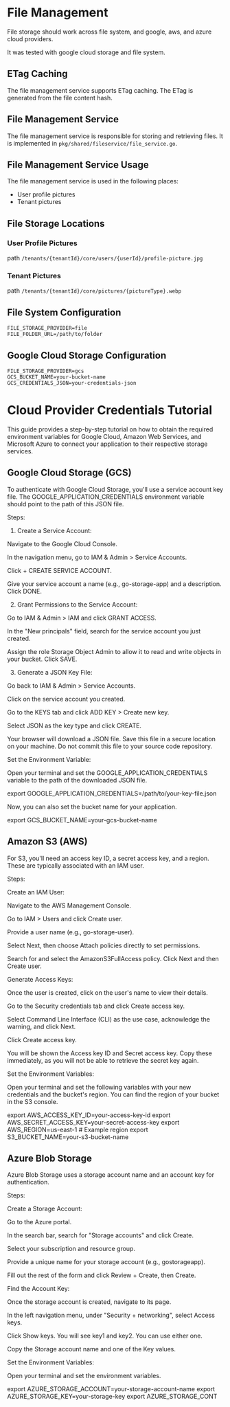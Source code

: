 # File Management

File storage should work across file system, and google, aws, and azure cloud providers.

It was tested with google cloud storage and file system.

## ETag Caching

The file management service supports ETag caching. The ETag is generated from the file content hash.

## File Management Service

The file management service is responsible for storing and retrieving files. It is implemented in `pkg/shared/fileservice/file_service.go`.

## File Management Service Usage

The file management service is used in the following places:

- User profile pictures
- Tenant pictures

## File Storage Locations

### User Profile Pictures

path `/tenants/{tenantId}/core/users/{userId}/profile-picture.jpg`

### Tenant Pictures

path `/tenants/{tenantId}/core/pictures/{pictureType}.webp`

## File System Configuration

```
FILE_STORAGE_PROVIDER=file
FILE_FOLDER_URL=/path/to/folder
```

## Google Cloud Storage Configuration

```
FILE_STORAGE_PROVIDER=gcs
GCS_BUCKET_NAME=your-bucket-name
GCS_CREDENTIALS_JSON=your-credentials-json
```

# Cloud Provider Credentials Tutorial

This guide provides a step-by-step tutorial on how to obtain the required environment variables for Google Cloud, Amazon Web Services, and Microsoft Azure to connect your application to their respective storage services.

## Google Cloud Storage (GCS)

To authenticate with Google Cloud Storage, you'll use a service account key file. The GOOGLE_APPLICATION_CREDENTIALS environment variable should point to the path of this JSON file.

Steps:

1. Create a Service Account:

Navigate to the Google Cloud Console.

In the navigation menu, go to IAM & Admin > Service Accounts.

Click + CREATE SERVICE ACCOUNT.

Give your service account a name (e.g., go-storage-app) and a description. Click DONE.

2. Grant Permissions to the Service Account:

Go to IAM & Admin > IAM and click GRANT ACCESS.

In the "New principals" field, search for the service account you just created.

Assign the role Storage Object Admin to allow it to read and write objects in your bucket. Click SAVE.

3. Generate a JSON Key File:

Go back to IAM & Admin > Service Accounts.

Click on the service account you created.

Go to the KEYS tab and click ADD KEY > Create new key.

Select JSON as the key type and click CREATE.

Your browser will download a JSON file. Save this file in a secure location on your machine. Do not commit this file to your source code repository.

Set the Environment Variable:

Open your terminal and set the GOOGLE_APPLICATION_CREDENTIALS variable to the path of the downloaded JSON file.

export GOOGLE_APPLICATION_CREDENTIALS=/path/to/your-key-file.json

Now, you can also set the bucket name for your application.

export GCS_BUCKET_NAME=your-gcs-bucket-name

## Amazon S3 (AWS)

For S3, you'll need an access key ID, a secret access key, and a region. These are typically associated with an IAM user.

Steps:

Create an IAM User:

Navigate to the AWS Management Console.

Go to IAM > Users and click Create user.

Provide a user name (e.g., go-storage-user).

Select Next, then choose Attach policies directly to set permissions.

Search for and select the AmazonS3FullAccess policy. Click Next and then Create user.

Generate Access Keys:

Once the user is created, click on the user's name to view their details.

Go to the Security credentials tab and click Create access key.

Select Command Line Interface (CLI) as the use case, acknowledge the warning, and click Next.

Click Create access key.

You will be shown the Access key ID and Secret access key. Copy these immediately, as you will not be able to retrieve the secret key again.

Set the Environment Variables:

Open your terminal and set the following variables with your new credentials and the bucket's region. You can find the region of your bucket in the S3 console.

export AWS_ACCESS_KEY_ID=your-access-key-id
export AWS_SECRET_ACCESS_KEY=your-secret-access-key
export AWS_REGION=us-east-1 # Example region
export S3_BUCKET_NAME=your-s3-bucket-name

## Azure Blob Storage

Azure Blob Storage uses a storage account name and an account key for authentication.

Steps:

Create a Storage Account:

Go to the Azure portal.

In the search bar, search for "Storage accounts" and click Create.

Select your subscription and resource group.

Provide a unique name for your storage account (e.g., gostorageapp).

Fill out the rest of the form and click Review + Create, then Create.

Find the Account Key:

Once the storage account is created, navigate to its page.

In the left navigation menu, under "Security + networking", select Access keys.

Click Show keys. You will see key1 and key2. You can use either one.

Copy the Storage account name and one of the Key values.

Set the Environment Variables:

Open your terminal and set the environment variables.

export AZURE_STORAGE_ACCOUNT=your-storage-account-name
export AZURE_STORAGE_KEY=your-storage-key
export AZURE_STORAGE_CONT
